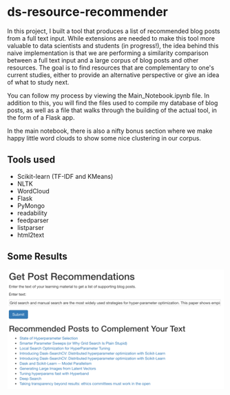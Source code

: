 # ds-resource-recommender

In this project, I built a tool that produces a list of recommended blog posts from a full text input. While extensions are needed to make this tool more valuable to data scientists and students (in progress!), the idea behind this naive implementation is that we are performing a similarity comparison between a full text input and a large corpus of blog posts and other resources.  The goal is to find resources that are complementary to one's current studies, either to provide an alternative perspective or give an idea of what to study next.

You can follow my process by viewing the Main_Notebook.ipynb file. In addition to this, you will find the files used to compile my database of blog posts, as well as a file that walks through the building of the actual tool, in the form of a Flask app.

In the main notebook, there is also a nifty bonus section where we make happy little word clouds to show some nice clustering in our corpus.


## Tools used
+ Scikit-learn (TF-IDF and KMeans)
+ NLTK
+ WordCloud
+ Flask
+ PyMongo
+ readability
+ feedparser
+ listparser
+ html2text


## Some Results

<img src="https://github.com/Mattymar/ds-resource-recommender/blob/master/grid_search_rec.png" width=512>